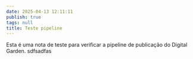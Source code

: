 ```yaml
---
date: 2025-04-13 12:11:11
publish: true
tags: null
title: Teste pipeline
---
```




Esta é uma nota de teste para verificar a pipeline de publicação do Digital Garden. sdfsadfas